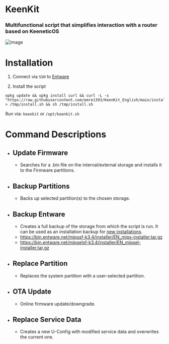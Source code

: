 # KeenKit
### Multifunctional script that simplifies interaction with a router based on KeeneticOS

![image](https://github.com/user-attachments/assets/4cf43261-87a8-413c-adab-74576c8a8d8e)

# Installation
1. Connect via `SSH` to [Entware](https://keen-prt.github.io/wiki/helpful/entware)

2. Install the script
```
opkg update && opkg install curl && curl -L -s "https://raw.githubusercontent.com/emre1393/KeenKit_English/main/install.sh" > /tmp/install.sh && sh /tmp/install.sh
```
Run via:
`keenkit` or `/opt/keenkit.sh`

#  Command Descriptions
- ## **Update Firmware**
    - Searches for a .bin file on the internal/external storage and installs it to the Firmware partitions.
- ## **Backup Partitions**
    - Backs up selected partition(s) to the chosen storage.
- ## **Backup Entware**
    - Creates a full backup of the storage from which the script is run. It can be used as an installation backup for [new installations](https://keen-prt.github.io/wiki/helpful/entware).
    - https://bin.entware.net/mipssf-k3.4/installer/EN_mips-installer.tar.gz
    - https://bin.entware.net/mipselsf-k3.4/installer/EN_mipsel-installer.tar.gz
- ## **Replace Partition**
    - Replaces the system partition with a user-selected partition.
- ## **OTA Update**
    - Online firmware update/downgrade.
- ## **Replace Service Data**
    - Creates a new U-Config with modified service data and overwrites the current one.
